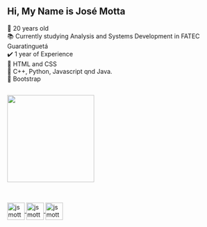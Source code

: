 ## Hi, My Name is José Motta
🥳 20 years old
<br>
📚 Currently studying Analysis and Systems Development in FATEC Guaratinguetá
<br>
✔️ 1 year of Experience 
<br>
🌱 HTML and CSS
<br>
🌱 C++, Python, Javascript qnd Java.
<br>
🌱 Bootstrap



##

<div>
  <a href="https:github.com/jsmotta">
  <img height="200px" src="https://github-readme-stats.vercel.app/api/top-langs/?username=jsmotta&langs-count=16&theme=dark"     
</div>
    
##
    
<div style="display:inline"><br>
  <img align="center" alt="jsmotta-cpp" height="40" width="40" src="https://cdn.jsdelivr.net/gh/devicons/devicon/icons/cplusplus/cplusplus-original.svg">
  <img align="center" alt="jsmotta-html5" height="40" width="40" src="https://cdn.jsdelivr.net/gh/devicons/devicon/icons/html5/html5-original.svg">
  <img align="center" alt="jsmotta-css3" height="40" width="40" src="https://cdn.jsdelivr.net/gh/devicons/devicon/icons/css3/css3-original.svg">  
</div>  
    
##
<!--<div style="display:inline">    
  <a href="https://www.linkedin.com/in/jos%C3%A9-reynaldo-motta-dos-reis-02a998221/" target="blank"><img src="https://img.shields.io/badge/LinkedIn-0077B5?style=for-the-badge&logo=linkedin&logoColor=white&backgroundColor=white" target="_blank" ></a> 
  <a href="#" target="_blank"><img src="https://img.shields.io/badge/Instagram-E4405F?style=for-the-badge&logo=instagram&logoColor=white"></a> 
  <a href="#" target="_blank"><img src="https://img.shields.io/badge/Telegram-2CA5E0?style=for-the-badge&logo=telegram&logoColor=white"></a>
  <a href="#" target="_blank"><img src="https://img.shields.io/badge/Gmail-D14836?style=for-the-badge&logo=gmail&logoColor=white"></a>    
  <a href="#" target="_blank"><img src="https://img.shields.io/badge/YouTube-FF0000?style=for-the-badge&logo=youtube&logoColor=white"></a>     
</div> -->

